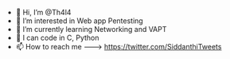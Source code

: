 - 👋 Hi, I’m @Th4l4
- 👀 I’m interested in Web app Pentesting
- 🌱 I’m currently learning Networking and VAPT
- 💞️ I can code in C, Python
- 📫 How to reach me --->   https://twitter.com/SiddanthiTweets

<!---
Th4l4/Th4l4 is a ✨ special ✨ repository because its `README.md` (this file) appears on your GitHub profile.
You can click the Preview link to take a look at your changes.
--->
